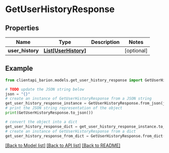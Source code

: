# GetUserHistoryResponse


## Properties

Name | Type | Description | Notes
------------ | ------------- | ------------- | -------------
**user_history** | [**List[UserHistory]**](UserHistory.md) |  | [optional] 

## Example

```python
from clientapi_barion.models.get_user_history_response import GetUserHistoryResponse

# TODO update the JSON string below
json = "{}"
# create an instance of GetUserHistoryResponse from a JSON string
get_user_history_response_instance = GetUserHistoryResponse.from_json(json)
# print the JSON string representation of the object
print(GetUserHistoryResponse.to_json())

# convert the object into a dict
get_user_history_response_dict = get_user_history_response_instance.to_dict()
# create an instance of GetUserHistoryResponse from a dict
get_user_history_response_from_dict = GetUserHistoryResponse.from_dict(get_user_history_response_dict)
```
[[Back to Model list]](../README.md#documentation-for-models) [[Back to API list]](../README.md#documentation-for-api-endpoints) [[Back to README]](../README.md)


